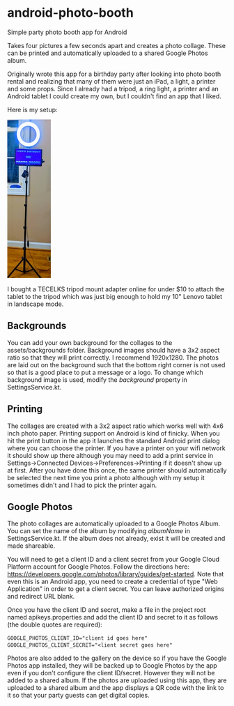 # android-photo-booth
Simple party photo booth app for Android

Takes four pictures a few seconds apart and creates a photo collage. These can be printed and automatically uploaded to a shared Google Photos album.

Originally wrote this app for a birthday party after looking into photo booth rental and realizing that many of them were just an iPad, a light, a printer and some props. Since I already had a tripod, a ring light, a printer and an Android tablet I could create my own, but I couldn't find an app that I liked.

Here is my setup:


![Setup](/pics/setup.jpg?raw=true "Photo Booth Setup")


I bought a TECELKS tripod mount adapter online for under $10 to attach the tablet to the tripod which was just big enough to hold my 10" Lenovo tablet in landscape mode.

## Backgrounds

You can add your own background for the collages to the assets/backgrounds folder. Background images should have a 3x2 aspect ratio so that they will print correctly. I recommend 1920x1280. The photos are laid out on the background such that the bottom right corner is not used so that is a good place to put a message or a logo. To change which background image is used, modify the *background* property in SettingsService.kt.

## Printing

The collages are created with a 3x2 aspect ratio which works well with 4x6 inch photo paper. Printing support on Android is kind of finicky. When you hit the print button in the app it launches the standard Android print dialog where you can choose the printer. If you have a printer on your wifi network it should show up there although you may need to add a print service in Settings->Connected Devices->Preferences->Printing if it doesn't show up at first. After you have done this once, the same printer should automatically be selected the next time you print a photo although with my setup it sometimes didn't and I had to pick the printer again.

## Google Photos

The photo collages are automatically uploaded to a Google Photos Album. You can set the name of the album by modifying *albumName* in SettingsService.kt. If the album does not already, exist it will be created and made shareable.

You will need to get a client ID and a client secret from your Google Cloud Platform account for Google Photos. Follow the directions here: https://developers.google.com/photos/library/guides/get-started. Note that even this is an Android app, you need to create a credential of type "Web Application" in order to get a client secret. You can leave authorized origins and redirect URL blank.

Once you have the client ID and secret, make a file in the project root named apikeys.properties and add the client ID and secret to it as follows (the double quotes are required):

```
GOOGLE_PHOTOS_CLIENT_ID="client id goes here"
GOOGLE_PHOTOS_CLIENT_SECRET="<lient secret goes here"
```

Photos are also added to the gallery on the device so if you have the Google Photos app installed, they will be backed up to Google Photos by the app even if you don't configure the client ID/secret. However they will not be added to a shared album. If the photos are uploaded using this app, they are uploaded to a shared album and the app displays a QR code with the link to it so that your party guests can get digital copies.








